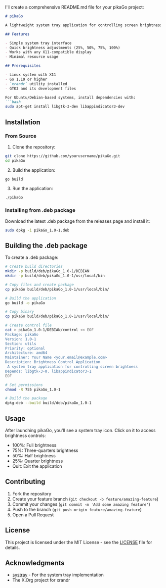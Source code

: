 I'll create a comprehensive README.md file for your pikaGo project:

```markdown
# pikaGo

A lightweight system tray application for controlling screen brightness in Linux systems using X11.

## Features

- Simple system tray interface
- Quick brightness adjustments (25%, 50%, 75%, 100%)
- Works with any X11-compatible display
- Minimal resource usage

## Prerequisites

- Linux system with X11
- Go 1.19 or higher
- `xrandr` utility installed
- GTK3 and its development files

For Ubuntu/Debian-based systems, install dependencies with:
```bash
sudo apt-get install libgtk-3-dev libappindicator3-dev
```

## Installation

### From Source

1. Clone the repository:
```bash
git clone https://github.com/yourusername/pikaGo.git
cd pikaGo
```

2. Build the application:
```bash
go build
```

3. Run the application:
```bash
./pikaGo
```

### Installing from .deb package

Download the latest .deb package from the releases page and install it:

```bash
sudo dpkg -i pikaGo_1.0-1.deb
```

## Building the .deb package

To create a .deb package:

```bash
# Create build directories
mkdir -p build/deb/pikaGo_1.0-1/DEBIAN
mkdir -p build/deb/pikaGo_1.0-1/usr/local/bin

# Copy files and create package
cp pikaGo build/deb/pikaGo_1.0-1/usr/local/bin/

# Build the application
go build -o pikaGo

# Copy binary
cp pikaGo build/deb/pikaGo_1.0-1/usr/local/bin/

# Create control file
cat > pikaGo_1.0-1/DEBIAN/control << EOF
Package: pikaGo
Version: 1.0-1
Section: utils
Priority: optional
Architecture: amd64
Maintainer: Your Name <your.email@example.com>
Description: Brightness Control Application
 A system tray application for controlling screen brightness
Depends: libgtk-3-0, libappindicator3-1
EOF

# Set permissions
chmod -R 755 pikaGo_1.0-1

# Build the package
dpkg-deb --build build/deb/pikaGo_1.0-1
```

## Usage

After launching pikaGo, you'll see a system tray icon. Click on it to access brightness controls:

- 100%: Full brightness
- 75%: Three-quarters brightness
- 50%: Half brightness
- 25%: Quarter brightness
- Quit: Exit the application

## Contributing

1. Fork the repository
2. Create your feature branch (`git checkout -b feature/amazing-feature`)
3. Commit your changes (`git commit -m 'Add some amazing feature'`)
4. Push to the branch (`git push origin feature/amazing-feature`)
5. Open a Pull Request

## License

This project is licensed under the MIT License - see the [LICENSE](LICENSE) file for details.

## Acknowledgments

- [systray](https://github.com/getlantern/systray) - For the system tray implementation
- The X.Org project for xrandr
